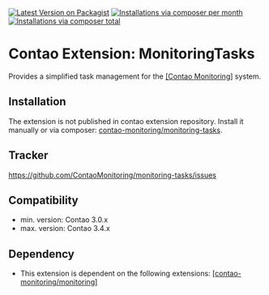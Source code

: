[![Latest Version on Packagist](http://img.shields.io/packagist/v/contao-monitoring/monitoring-tasks.svg?style=flat)](https://packagist.org/packages/contao-monitoring/monitoring-tasks)
[![Installations via composer per month](http://img.shields.io/packagist/dm/contao-monitoring/monitoring-tasks.svg?style=flat)](https://packagist.org/packages/contao-monitoring/monitoring-tasks)
[![Installations via composer total](http://img.shields.io/packagist/dt/contao-monitoring/monitoring-tasks.svg?style=flat)](https://packagist.org/packages/contao-monitoring/monitoring-tasks)

Contao Extension: MonitoringTasks
=================================

Provides a simplified task management for the [[Contao Monitoring]](https://github.com/ContaoMonitoring/monitoring) system.


Installation
------------

The extension is not published in contao extension repository.
Install it manually or via composer: [contao-monitoring/monitoring-tasks](https://packagist.org/packages/contao-monitoring/monitoring-tasks).


Tracker
-------

https://github.com/ContaoMonitoring/monitoring-tasks/issues


Compatibility
-------------

- min. version: Contao 3.0.x
- max. version: Contao 3.4.x


Dependency
----------

- This extension is dependent on the following extensions: [[contao-monitoring/monitoring]](https://packagist.org/packages/contao-monitoring/monitoring)
